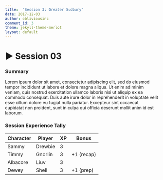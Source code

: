 ```yaml
---
title:  "Session 3: Greater Sudbury"
date: 2017-12-03
author: obliviousinc
comment_id: 3
theme: jekyll-theme-merlot
layout: default
---
```


# &#9658; Session 03

### Summary
Lorem ipsum dolor sit amet, consectetur adipiscing elit, sed do eiusmod tempor incididunt ut labore et dolore magna aliqua. Ut enim ad minim veniam, quis nostrud exercitation ullamco laboris nisi ut aliquip ex ea commodo consequat. Duis aute irure dolor in reprehenderit in voluptate velit esse cillum dolore eu fugiat nulla pariatur. Excepteur sint occaecat cupidatat non proident, sunt in culpa qui officia deserunt mollit anim id est laborum.

### Session Experience Tally

| Character | Player  | XP  | Bonus         |
| --------- | ------- | --- | ------------- |
| Sammy     | Drewbie | 3   |               |
| Timmy     | Gnorlin | 3   | +1 (recap)    |
| Albacore  | Liuv    | 3   |               |
| Dewey     | Sheil   | 3   | +1 (prep)     |